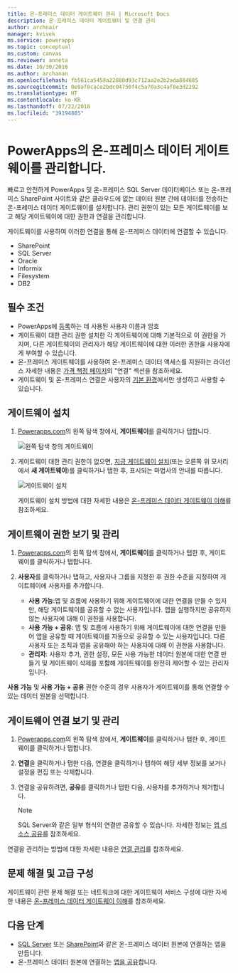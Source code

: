 ```yaml
---
title: 온-프레미스 데이터 게이트웨이 관리 | Microsoft Docs
description: 온-프레미스 데이터 게이트웨이 및 연결 관리
author: archnair
manager: kvivek
ms.service: powerapps
ms.topic: conceptual
ms.custom: canvas
ms.reviewer: anneta
ms.date: 10/30/2016
ms.author: archanan
ms.openlocfilehash: fb561ca5458a22880d93c712aa2e2b2ada884605
ms.sourcegitcommit: 0e9af8cace2bdc04750f4c5a70a3c4af8e3d2292
ms.translationtype: HT
ms.contentlocale: ko-KR
ms.lasthandoff: 07/22/2018
ms.locfileid: "39194885"
---
```

# <a name="manage-an-on-premises-data-gateway-in-powerapps"></a>PowerApps의 온-프레미스 데이터 게이트웨이를 관리합니다.
빠르고 안전하게 PowerApps 및 온-프레미스 SQL Server 데이터베이스 또는 온-프레미스 SharePoint 사이트와 같은 클라우드에 없는 데이터 원본 간에 데이터를 전송하는 온-프레미스 데이터 게이트웨이를 설치합니다. 관리 권한이 있는 모든 게이트웨이를 보고 해당 게이트웨이에 대한 권한과 연결을 관리합니다.

게이트웨이를 사용하여 이러한 연결을 통해 온-프레미스 데이터에 연결할 수 있습니다.

* SharePoint
* SQL Server
* Oracle
* Informix
* Filesystem
* DB2

## <a name="prerequisites"></a>필수 조건
* PowerApps에 [등록](../signup-for-powerapps.md)하는 데 사용된 사용자 이름과 암호
* 게이트웨이 대한 관리 권한 설치한 각 게이트웨이에 대해 기본적으로 이 권한을 가지며, 다른 게이트웨이의 관리자가 해당 게이트웨이에 대한 이러한 권한을 사용자에게 부여할 수 있습니다.
* 온-프레미스 게이트웨이를 사용하여 온-프레미스 데이터 액세스를 지원하는 라이선스 자세한 내용은 [가격 책정 페이지](https://powerapps.microsoft.com/pricing/)의 "연결" 섹션을 참조하세요.
* 게이트웨이 및 온-프레미스 연결은 사용자의 [기본 환경](working-with-environments.md)에서만 생성하고 사용할 수 있습니다.

## <a name="install-a-gateway"></a>게이트웨이 설치
1. [Powerapps.com](https://web.powerapps.com?utm_source=padocs&utm_medium=linkinadoc&utm_campaign=referralsfromdoc)의 왼쪽 탐색 창에서, **게이트웨이**를 클릭하거나 탭합니다.

    ![왼쪽 탐색 창의 게이트웨이](./media/gateway-management/manage-gateway.png)

2. 게이트웨이 대한 관리 권한이 없으면, [지금 게이트웨이 설치](http://go.microsoft.com/fwlink/?LinkID=820931)(또는 오른쪽 위 모서리에서 **새 게이트웨이**)를 클릭하거나 탭한 후, 표시되는 마법사의 안내를 따릅니다.

    ![게이트웨이 설치](./media/gateway-management/no-gateway-installed.png)

    게이트웨이 설치 방법에 대한 자세한 내용은 [온-프레미스 데이터 게이트웨이 이해](gateway-reference.md)를 참조하세요.

## <a name="view-and-manage-gateway-permissions"></a>게이트웨이 권한 보기 및 관리
1. [Powerapps.com](https://web.powerapps.com?utm_source=padocs&utm_medium=linkinadoc&utm_campaign=referralsfromdoc)의 왼쪽 탐색 창에서, **게이트웨이**를 클릭하거나 탭한 후, 게이트웨이를 클릭하거나 탭합니다.

2. **사용자**를 클릭하거나 탭하고, 사용자나 그룹을 지정한 후 권한 수준을 지정하여 게이트웨이에 사용자를 추가합니다.

   * **사용 가능**:앱 및 흐름에 사용하기 위해 게이트웨이에 대한 연결을 만들 수 있지만, 해당 게이트웨이를 공유할 수 없는 사용자입니다. 앱을 실행하지만 공유하지 않는 사용자에 대해 이 권한을 사용합니다.
   * **사용 가능 + 공유**: 앱 및 흐름에 사용하기 위해 게이트웨이에 대한 연결을 만들어 앱을 공유할 때 게이트웨이를 자동으로 공유할 수 있는 사용자입니다. 다른 사용자 또는 조직과 앱을 공유해야 하는 사용자에 대해 이 권한을 사용합니다.
   * **관리자**: 사용자 추가, 권한 설정, 모든 사용 가능한 데이터 원본에 대한 연결 만들기 및 게이트웨이 삭제를 포함해 게이트웨이를 완전히 제어할 수 있는 관리자입니다.

**사용 가능** 및 **사용 가능 + 공유** 권한 수준의 경우 사용자가 게이트웨이를 통해 연결할 수 있는 데이터 원본을 선택합니다.

## <a name="view-and-manage-gateway-connections"></a>게이트웨이 연결 보기 및 관리
1. [Powerapps.com](https://web.powerapps.com?utm_source=padocs&utm_medium=linkinadoc&utm_campaign=referralsfromdoc)의 왼쪽 탐색 창에서, **게이트웨이**를 클릭하거나 탭한 후, 게이트웨이를 클릭하거나 탭합니다.

2. **연결**을 클릭하거나 탭한 다음, 연결을 클릭하거나 탭하여 해당 세부 정보를 보거나 설정을 편집 또는 삭제합니다.

3. 연결을 공유하려면, **공유**를 클릭하거나 탭한 다음, 사용자를 추가하거나 제거합니다.

    > [!NOTE]
   > SQL Server와 같은 일부 형식의 연결만 공유할 수 있습니다. 자세한 정보는 [앱 리소스 공유](share-app-resources.md)를 참조하세요.

연결을 관리하는 방법에 대한 자세한 내용은 [연결 관리](add-manage-connections.md)를 참조하세요.

## <a name="troubleshooting-and-advanced-configuration"></a>문제 해결 및 고급 구성
게이트웨이 관련 문제 해결 또는 네트워크에 대한 게이트웨이 서비스 구성에 대한 자세한 내용은 [온-프레미스 데이터 게이트웨이 이해](gateway-reference.md)를 참조하세요.

## <a name="next-steps"></a>다음 단계
* [SQL Server](connections/connection-azure-sqldatabase.md) 또는 [SharePoint](connections/connection-sharepoint-online.md)와 같은 온-프레미스 데이터 원본에 연결하는 앱을 만듭니다.
* 온-프레미스 데이터 원본에 연결하는 [앱을 공유](share-app.md)합니다.
